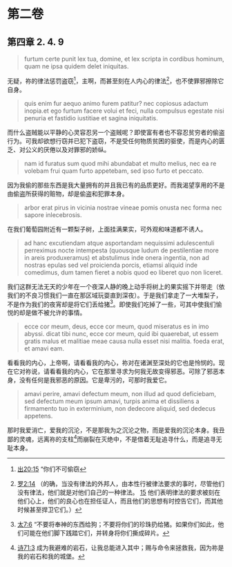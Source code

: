 # 第二卷
## 第四章 2. 4. 9

> furtum certe punit lex tua, domine, et lex scripta in cordibus hominum, quam ne ipsa quidem delet iniquitas.

无疑，祢的律法惩罚盗窃[^1]，主啊，而甚至刻在人内心的律法[^2]，也不使罪邪擦除它自身。

[^1]: [出20:15](https://biblehub.com/exodus/20-15.htm) “你们不可偷窃

[^2]: [罗2:14](https://biblehub.com/romans/2-14.htm) （的确，当没有律法的外邦人，由本性行被律法要求的事时，尽管他们没有律法，他们就是对他们自己的一种律法。 [15](https://biblehub.com/romans/2-15.htm) 他们表明律法的要求被刻在他们心上，他们的良心也在担任证人，而且他们的思想有时控告它们，而其他时候甚至捍卫它们。）

> quis enim fur aequo animo furem patitur? nec copiosus adactum inopia.et ego furtum facere volui et feci, nulla compulsus egestate nisi penuria et fastidio iustitiae et sagina iniquitatis.

而什么盗贼能以平静的心灵容忍另一个盗贼呢？即使富有者也不容忍贫穷者的偷盗行为。可我却欲想行窃并已犯下盗窃，不是受任何物质贫困的驱使，而是内心的匮乏、对公义的厌倦以及对罪邪的娇纵。

> nam id furatus sum quod mihi abundabat et multo melius, nec ea re volebam frui quam furto appetebam, sed ipso furto et peccato.

因为我偷的那些东西是我大量拥有的并且我已有的品质更好。而我渴望享用的不是由偷盗所获得的赃物，却是偷盗和犯罪本身。

> arbor erat pirus in vicinia nostrae vineae pomis onusta nec forma nec sapore inlecebrosis.

在我们葡萄园附近有一颗梨子树，上面挂满果实，可外观和味道都不诱人。

> ad hanc excutiendam atque asportandam nequissimi adulescentuli perreximus nocte intempesta (quousque ludum de pestilentiae more in areis produxeramus) et abstulimus inde onera ingentia, non ad nostras epulas sed vel proicienda porcis, etiamsi aliquid inde comedimus, dum tamen fieret a nobis quod eo liberet quo non liceret.

我们这群无法无天的少年在一个夜深人静的晚上动手将树上的果实摇下并带走（依我们的不良习惯我们一直在那区域玩耍直到深夜）。于是我们拿走了一大堆梨子，不是作为我们的夜宵却是将它们丢给猪[^3]。即使我们吃掉了一些，可其中使我们愉悦的却是做不被允许的事情。

[^3]: [太7:6](https://biblehub.com/matthew/7-6.htm) “不要将奉神的东西给狗；不要将你们的珍珠扔给猪。如果你们如此，他们可能在他们脚下践踏它们，并转身将你们撕成碎片。

> ecce cor meum, deus, ecce cor meum, quod miseratus es in imo abyssi. dicat tibi nunc, ecce cor meum, quid ibi quaerebat, ut essem gratis malus et malitiae meae causa nulla esset nisi malitia. foeda erat, et amavi eam.

看看我的内心，上帝啊，请看看我的内心，祢对在诸渊至深处的它也是怜悯的。现在它对祢说，请看看我的内心，它在那里寻求为何我无故变得邪恶。可除了邪恶本身，没有任何是我邪恶的原因。它是卑污的，可那时我爱它。

> amavi perire, amavi defectum meum, non illud ad quod deficiebam, sed defectum meum ipsum amavi, turpis anima et dissiliens a firmamento tuo in exterminium, non dedecore aliquid, sed dedecus appetens.

那时我爱消亡，爱我的沉沦，不是那我为之沉沦之物，而是爱我的沉沦本身。我丑鄙的灵魂，远离祢的支柱[^4]而崩裂在灭绝中，不是借着无耻追寻什么，而是追寻无耻本身。

[^4]: [诗71:3](https://biblehub.com/psalms/71-3.htm) 成为我避难的岩石，让我总能进入其中；赐与命令来拯救我，因为祢是我的岩石和我的城堡。
